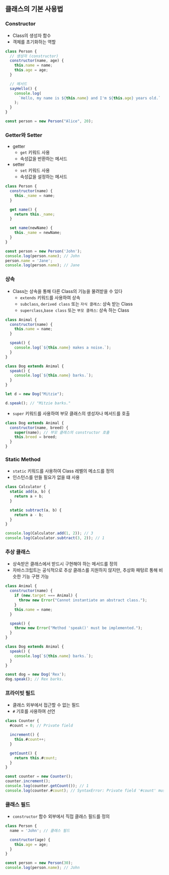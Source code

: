 <h2>클래스의 기본 사용법</h2>
<h3>Constructor</h3>

- Class의 생성자 함수
- 객체를 초기화하는 역할

```javascript
class Person {
  // 생성자 (constructor)
  constructor(name, age) {
    this.name = name;
    this.age = age;
  }

  // 메서드
  sayHello() {
    console.log(
      `Hello, my name is ${this.name} and I'm ${this.age} years old.`
    );
  }
}

const person = new Person("Alice", 20);
```

<h3>Getter와 Setter</h3>

- getter
  - `get` 키워드 사용
  - 속성값을 반환하는 메서드
- setter
  - `set` 키워드 사용
  - 속성값을 설정하는 메서드

```javascript
class Person {
  constructor(name) {
    this._name = name;
  }

  get name() {
    return this._name;
  }

  set name(newName) {
    this._name = newName;
  }
}

const person = new Person('John');
console.log(person.name); // John
person.name = 'Jane';
console.log(person.name); // Jane
```

<h3>상속</h3>

- Class는 상속을 통해 다른 Class의 기능을 물려받을 수 있다
    - `extends` 키워드를 사용하여 상속
    - `subclass`, `derived class` 또는 `자식 클래스`: 상속 받는 Class
    - `superclass`,`base class` 또는 `부모 클래스`: 상속 하는 Class

```javascript
class Animal {
  constructor(name) {
    this.name = name;
  }

  speak() {
    console.log(`${this.name} makes a noise.`);
  }
}

class Dog extends Animal {
  speak() {
    console.log(`${this.name} barks.`);
  }
}

let d = new Dog("Mitzie");

d.speak(); // "Mitzie barks."
```

- `super` 키워드를 사용하여 부모 클래스의 생성자나 메서드를 호출

```js
class Dog extends Animal {
  constructor(name, breed) {
    super(name); // 부모 클래스의 constructor 호출
    this.breed = breed;
  }
}
```

<h3>Static Method</h3>

- `static` 키워드를 사용하여 Class 레벨의 메소드를 정의
- 인스턴스를 만들 필요가 없을 떄 사용

```javascript
class Calculator {
  static add(a, b) {
    return a + b;
  }

  static subtract(a, b) {
    return a - b;
  }
}

console.log(Calculator.add(1, 2)); // 3
console.log(Calculator.subtract(3, 2)); // 1
```

<h3>추상 클래스</h3>

- 상속받은 클래스에서 받드시 구현해야 하는 메서드를 정의
- 자바스크립트는 공식적으로 추상 클래스를 지원하지 않지만, 추상화 패텅르 통해 비슷한 기능 구현 가능

```javascript
class Animal {
  constructor(name) {
    if (new.target === Animal) {
      throw new Error("Cannot instantiate an abstract class.");
    }
    this.name = name;
  }

  speak() {
    throw new Error("Method 'speak()' must be implemented.");
  }
}

class Dog extends Animal {
  speak() {
    console.log(`${this.name} barks.`);
  }
}

const dog = new Dog('Rex');
dog.speak(); // Rex barks.
```

<h3>프라이빗 필드</h3>

- 클래스 외부에서 접근할 수 없는 필드
- `#` 기호를 사용하여 선언

```js
class Counter {
  #count = 0; // Private field

  increment() {
    this.#count++;
  }

  getCount() {
    return this.#count;
  }
}

const counter = new Counter();
counter.increment();
console.log(counter.getCount()); // 1
console.log(counter.#count); // SyntaxError: Private field '#count' must be declared in an enclosing class
```

<h3>클래스 필드</h3>

- `constructor` 함수 외부에서 직접 클래스 필드를 정의

```javascript
class Person {
  name = 'John'; // 클래스 필드

  constructor(age) {
    this.age = age;
  }
}

const person = new Person(30);
console.log(person.name); // John
```
